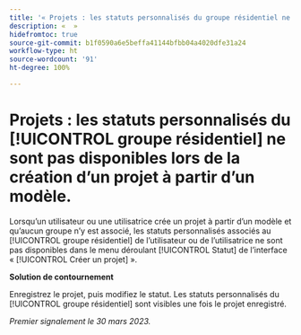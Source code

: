 ```yaml
---
title: '« Projets : les statuts personnalisés du groupe résidentiel ne sont pas disponibles lors de la création d’un projet à partir d’un modèle »'
description: «  »
hidefromtoc: true
source-git-commit: b1f0590a6e5beffa41144bfbb04a4020dfe31a24
workflow-type: ht
source-wordcount: '91'
ht-degree: 100%

---
```



# Projets : les statuts personnalisés du [!UICONTROL groupe résidentiel] ne sont pas disponibles lors de la création d’un projet à partir d’un modèle.

Lorsqu’un utilisateur ou une utilisatrice crée un projet à partir d’un modèle et qu’aucun groupe n’y est associé, les statuts personnalisés associés au [!UICONTROL groupe résidentiel] de l’utilisateur ou de l’utilisatrice ne sont pas disponibles dans le menu déroulant [!UICONTROL Statut] de l’interface « [!UICONTROL Créer un projet] ».

**Solution de contournement**

Enregistrez le projet, puis modifiez le statut. Les statuts personnalisés du [!UICONTROL groupe résidentiel] sont visibles une fois le projet enregistré.

_Premier signalement le 30 mars 2023._

